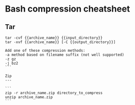 Bash compression cheatsheet
===========================

Tar
---

````
tar -cvf {{archive_name}} {{input_directory}}
tar -xvf {{archive_name}} [-C {{output_directory}}]

Add one of these compression methods:
-a method based on filename suffix (not well supported)
-z gz
-j bz2
```

Zip
---

```
zip -r archive_name.zip directory_to_compress
unzip archive_name.zip
```
